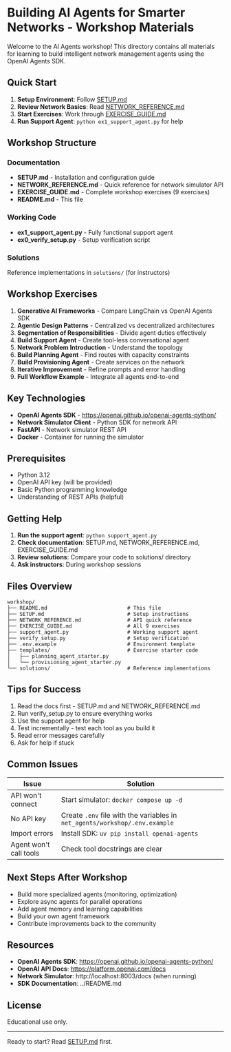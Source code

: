 # Building AI Agents for Smarter Networks - Workshop Materials

Welcome to the AI Agents workshop! This directory contains all materials for learning to build intelligent network management agents using the OpenAI Agents SDK.

## Quick Start

1. **Setup Environment**: Follow [SETUP.md](SETUP.md)
2. **Review Network Basics**: Read [NETWORK_REFERENCE.md](NETWORK_REFERENCE.md)
3. **Start Exercises**: Work through [EXERCISE_GUIDE.md](EXERCISE_GUIDE.md)
4. **Run Support Agent**: `python ex1_support_agent.py` for help

## Workshop Structure

### Documentation

- **SETUP.md** - Installation and configuration guide
- **NETWORK_REFERENCE.md** - Quick reference for network simulator API
- **EXERCISE_GUIDE.md** - Complete workshop exercises (9 exercises)
- **README.md** - This file

### Working Code

- **ex1_support_agent.py** - Fully functional support agent
- **ex0_verify_setup.py** - Setup verification script

### Solutions

Reference implementations in `solutions/` (for instructors)

## Workshop Exercises

1. **Generative AI Frameworks** - Compare LangChain vs OpenAI Agents SDK
2. **Agentic Design Patterns** - Centralized vs decentralized architectures
3. **Segmentation of Responsibilities** - Divide agent duties effectively
4. **Build Support Agent** - Create tool-less conversational agent
5. **Network Problem Introduction** - Understand the topology
6. **Build Planning Agent** - Find routes with capacity constraints
7. **Build Provisioning Agent** - Create services on the network
8. **Iterative Improvement** - Refine prompts and error handling
9. **Full Workflow Example** - Integrate all agents end-to-end

## Key Technologies

- **OpenAI Agents SDK** - https://openai.github.io/openai-agents-python/
- **Network Simulator Client** - Python SDK for network API
- **FastAPI** - Network simulator REST API
- **Docker** - Container for running the simulator

## Prerequisites

- Python 3.12
- OpenAI API key (will be provided)
- Basic Python programming knowledge
- Understanding of REST APIs (helpful)

## Getting Help

1. **Run the support agent**: `python support_agent.py`
2. **Check documentation**: SETUP.md, NETWORK_REFERENCE.md, EXERCISE_GUIDE.md
3. **Review solutions**: Compare your code to solutions/ directory
4. **Ask instructors**: During workshop sessions

## Files Overview

```
workshop/
├── README.md                          # This file
├── SETUP.md                           # Setup instructions
├── NETWORK_REFERENCE.md               # API quick reference
├── EXERCISE_GUIDE.md                  # All 9 exercises
├── support_agent.py                   # Working support agent
├── verify_setup.py                    # Setup verification
├── .env.example                       # Environment template
├── templates/                         # Exercise starter code
│   ├── planning_agent_starter.py
│   └── provisioning_agent_starter.py
└── solutions/                         # Reference implementations
```

## Tips for Success

1. Read the docs first - SETUP.md and NETWORK_REFERENCE.md
2. Run verify_setup.py to ensure everything works
3. Use the support agent for help
4. Test incrementally - test each tool as you build it
5. Read error messages carefully
6. Ask for help if stuck

## Common Issues

| Issue                  | Solution                                                                    |
| ---------------------- | --------------------------------------------------------------------------- |
| API won't connect      | Start simulator: `docker compose up -d`                                     |
| No API key             | Create `.env` file with the variables in `net_agents/workshop/.env.example` |
| Import errors          | Install SDK: `uv pip install openai-agents`                                 |
| Agent won't call tools | Check tool docstrings are clear                                             |

## Next Steps After Workshop

- Build more specialized agents (monitoring, optimization)
- Explore async agents for parallel operations
- Add agent memory and learning capabilities
- Build your own agent framework
- Contribute improvements back to the community

## Resources

- **OpenAI Agents SDK**: https://openai.github.io/openai-agents-python/
- **OpenAI API Docs**: https://platform.openai.com/docs
- **Network Simulator**: http://localhost:8003/docs (when running)
- **SDK Documentation**: ../README.md

## License

Educational use only.

---

Ready to start? Read [SETUP.md](SETUP.md) first.
